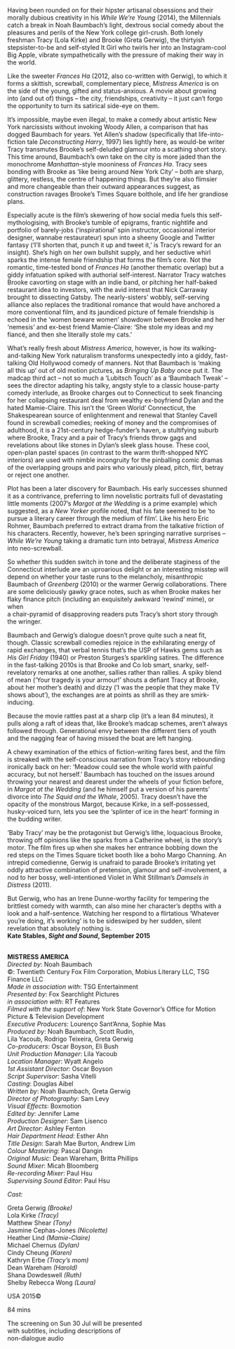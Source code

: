 
Having been rounded on for their hipster artisanal obsessions and their morally dubious creativity in his _While We’re Young_ (2014), the Millennials catch a break in Noah Baumbach’s light, dextrous social comedy about the pleasures and perils of the New York college girl-crush. Both lonely freshman Tracy (Lola Kirke) and Brooke (Greta Gerwig), the thirtyish stepsister-to-be and self-styled It Girl who twirls her into an Instagram-cool Big Apple, vibrate sympathetically with the pressure of making their way in the world.

Like the sweeter _Frances Ha_ (2012, also co-written with Gerwig), to which it forms a skittish, screwball, complementary piece, _Mistress America_ is on the side of the young, gifted and status-anxious. A movie about growing into (and out of) things – the city, friendships, creativity – it just can’t forgo the opportunity to turn its satirical side-eye on them.

It’s impossible, maybe even illegal, to make a comedy about artistic New York narcissists without invoking Woody Allen, a comparison that has dogged Baumbach for years. Yet Allen’s shadow (specifically that life-into-fiction tale _Deconstructing Harry_, 1997) lies lightly here, as would-be writer Tracy transmutes Brooke’s self-deluded glamour into a scathing short story. This time around, Baumbach’s own take on the city is more jaded than the monochrome _Manhattan_-style mooniness of _Frances Ha_. Tracy sees bonding with Brooke as ‘like being around New York City’ – both are sharp, glittery, restless, the centre of happening things. But they’re also flimsier and more changeable than their outward appearances suggest, as construction ravages Brooke’s Times Square bolthole, and life her grandiose plans.

Especially acute is the film’s skewering of how social media fuels this self-mythologising, with Brooke’s tumble of epigrams, frantic nightlife and portfolio of barely-jobs (‘inspirational’ spin instructor, occasional interior designer, wannabe restaurateur) spun into a sheeny Google and Twitter fantasy (‘I’ll shorten that, punch it up and tweet it,’ is Tracy’s reward for an insight). She’s high on her own bullshit supply, and her seductive whirl sparks the intense female friendship that forms the film’s core. Not the romantic, time-tested bond of _Frances Ha_ (another thematic overlap) but a giddy infatuation spiked with authorial self-interest. Narrator Tracy watches Brooke cavorting on stage with an indie band, or pitching her half-baked restaurant idea to investors, with the avid interest that Nick Carraway brought to dissecting Gatsby. The nearly-sisters’ wobbly, self-serving alliance also replaces the traditional romance that would have anchored a more conventional film, and its jaundiced picture of female friendship is echoed in the ‘women beware women’ showdown between Brooke and her ‘nemesis’ and ex-best friend Mamie-Claire: ‘She stole my ideas and my fiancé, and then she literally stole my cats.’

What’s really fresh about _Mistress America_, however, is how its walking-and-talking New York naturalism transforms unexpectedly into a giddy, fast-talking Old Hollywood comedy of manners. Not that Baumbach is ‘making all this up’ out of old motion pictures, as _Bringing Up Baby_ once put it. The madcap third act – not so much a ‘Lubitsch Touch’ as a ‘Baumbach Tweak’ – sees the director adapting his talky, angsty style to a classic house-party comedy interlude, as Brooke charges out to Connecticut to seek financing for her collapsing restaurant deal from wealthy ex-boyfriend Dylan and the hated Mamie-Claire. This isn’t the ‘Green World’ Connecticut, the Shakespearean source of enlightenment and renewal that Stanley Cavell found in screwball comedies; reeking of money and the compromises of adulthood, it is a 21st-century hedge-funder’s haven, a stultifying suburb where Brooke, Tracy and a pair of Tracy’s friends throw gags and revelations about like stones in Dylan’s sleek glass house. These cool, open-plan pastel spaces (in contrast to the warm thrift-shopped NYC interiors) are used with nimble incongruity for the pinballing comic dramas of the overlapping groups and pairs who variously plead, pitch, flirt, betray or reject one another.

Plot has been a later discovery for Baumbach. His early successes shunned it as a contrivance, preferring to limn novelistic portraits full of devastating little moments (2007’s _Margot at the Wedding_ is a prime example) which suggested, as a _New Yorker_ profile noted, that his fate seemed to be ‘to pursue a literary career through the medium of film’. Like his hero Eric Rohmer, Baumbach preferred to extract drama from the talkative friction of his characters. Recently, however, he’s been springing narrative surprises – _While We’re Young_ taking a dramatic turn into betrayal, _Mistress America_ into neo-screwball.

So whether this sudden switch in tone and the deliberate staginess of the Connecticut interlude are an uproarious delight or an interesting misstep will depend on whether your taste runs to the melancholy, misanthropic Baumbach of _Greenberg_ (2010) or the warmer Gerwig collaborations. There are some deliciously gawky grace notes, such as when Brooke makes her  
flaky finance pitch (including an exquisitely awkward ‘rewind’ mime), or when  
a chair-pyramid of disapproving readers puts Tracy’s short story through  the wringer.

Baumbach and Gerwig’s dialogue doesn’t prove quite such a neat fit, though. Classic screwball comedies rejoice in the exhilarating energy of rapid exchanges, that verbal tennis that’s the USP of Hawks gems such as _His Girl Friday_ (1940) or Preston Sturges’s sparkling satires. The difference in the fast-talking 2010s is that Brooke and Co lob smart, snarky, self-revelatory remarks at one another, sallies rather than rallies. A spiky blend of mean (‘Your tragedy is your armour!’ shouts a defiant Tracy at Brooke, about her mother’s death) and dizzy (‘I was the people that they make TV shows about’), the exchanges are at points as shrill as they are smirk-inducing.

Because the movie rattles past at a sharp clip (it’s a lean 84 minutes), it pulls along a raft of ideas that, like Brooke’s madcap schemes, aren’t always followed through. Generational envy between the different tiers of youth and the nagging fear of having missed the boat are left hanging.

A chewy examination of the ethics of fiction-writing fares best, and the film is streaked with the self-conscious narration from Tracy’s story rebounding ironically back on her: ‘Meadow could see the whole world with painful accuracy, but not herself.’ Baumbach has touched on the issues around throwing your nearest and dearest under the wheels of your fiction before, in _Margot at the Wedding_ (and he himself put a version of his parents’ divorce into _The Squid and the Whale_, 2005). Tracy doesn’t have the opacity of the monstrous Margot, because Kirke, in a self-possessed, husky-voiced turn, lets you see the ‘splinter of ice in the heart’ forming in the budding writer.

‘Baby Tracy’ may be the protagonist but Gerwig’s lithe, loquacious Brooke, throwing off opinions like the sparks from a Catherine wheel, is the story’s motor. The film fires up when she makes her entrance bobbing down the red steps on the Times Square ticket booth like a boho Margo Channing. An intrepid comedienne, Gerwig is unafraid to parade Brooke’s irritating yet oddly attractive combination of pretension, glamour and self-involvement, a nod to her bossy, well-intentioned Violet in Whit Stillman’s _Damsels in Distress_ (2011).

But Gerwig, who has an Irene Dunne-worthy facility for tempering the brittlest comedy with warmth, can also mine her character’s depths with a look and a half-sentence. Watching her respond to a flirtatious ‘Whatever you’re doing, it’s working’ is to be sideswiped by her sudden, silent revelation that absolutely nothing is.  
**Kate Stables, _Sight and Sound_, September 2015**
<br><br>

**MISTRESS AMERICA**  
_Directed by_: Noah Baumbach  
©: Twentieth Century Fox Film Corporation,  Mobius Literary LLC, TSG Finance LLC  
_Made in association with_: TSG Entertainment  
_Presented by_: Fox Searchlight Pictures  
_in association with_: RT Features  
_Filmed with the support of_: New York State Governor’s Office for Motion Picture & Television Development  
_Executive Producers_: Lourenço Sant’Anna,  Sophie Mas  
_Produced by_: Noah Baumbach, Scott Rudin,  
Lila Yacoub, Rodrigo Teixeira, Greta Gerwig  
_Co-producers_: Oscar Boyson, Eli Bush  
_Unit Production Manager_: Lila Yacoub  
_Location Manager_: Wyatt Angelo  
_1st Assistant Director_: Oscar Boyson  
_Script Supervisor_: Sasha Vitelli  
_Casting_: Douglas Aibel  
_Written by_: Noah Baumbach, Greta Gerwig  
_Director of Photography_: Sam Levy  
_Visual Effects_: Boxmotion  
_Edited by_: Jennifer Lame  
_Production Designer_: Sam Lisenco  
_Art Director_: Ashley Fenton  
_Hair Department Head_: Esther Ahn  
_Title Design_: Sarah Mae Burton, Andrew Lim  
_Colour Mastering_: Pascal Dangin  
_Original Music_: Dean Wareham, Britta Phillips  
_Sound Mixer_: Micah Bloomberg  
_Re-recording Mixer_: Paul Hsu  
_Supervising Sound Editor_: Paul Hsu

_Cast:_

Greta Gerwig _(Brooke)_  
Lola Kirke _(Tracy)_  
Matthew Shear _(Tony)_  
Jasmine Cephas-Jones _(Nicolette)_  
Heather Lind _(Mamie-Claire)_  
Michael Chernus _(Dylan)_  
Cindy Cheung _(Karen)_  
Kathryn Erbe _(Tracy’s mom)_  
Dean Wareham _(Harold)_  
Shana Dowdeswell _(Ruth)_  
Shelby Rebecca Wong _(Laura)_

USA 2015©

84 mins

The screening on Sun 30 Jul will be presented  
with subtitles, including descriptions of  
non-dialogue audio
<!--stackedit_data:
eyJoaXN0b3J5IjpbLTEwODY0OTMxMjFdfQ==
-->
